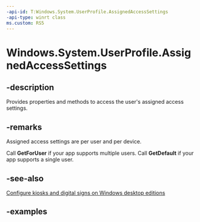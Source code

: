 ```yaml
---
-api-id: T:Windows.System.UserProfile.AssignedAccessSettings
-api-type: winrt class
ms.custom: RS5
---
```


<!-- Class syntax.
public class AssignedAccessSettings 
-->

# Windows.System.UserProfile.AssignedAccessSettings

## -description

Provides properties and methods to access the user's assigned access settings.

## -remarks

Assigned access settings are per user and per device.

Call **GetForUser** if your app supports multiple users. Call **GetDefault** if your app supports a single user.

## -see-also

[Configure kiosks and digital signs on Windows desktop editions](https://docs.microsoft.com/windows/configuration/kiosk-methods)

## -examples

